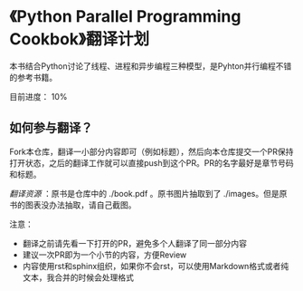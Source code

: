 《Python Parallel Programming Cookbok》翻译计划
===============================================

本书结合Python讨论了线程、进程和异步编程三种模型，是Pyhton并行编程不错的参考书籍。

目前进度： 10%

如何参与翻译？
--------------

Fork本仓库，翻译一小部分内容即可（例如标题），然后向本仓库提交一个PR保持打开状态，之后的翻译工作就可以直接push到这个PR。PR的名字最好是章节号码和标题。

*翻译资源* ：原书是仓库中的 ./book.pdf 。原书图片抽取到了 ./images。但是原书的图表没办法抽取，请自己截图。

注意：

- 翻译之前请先看一下打开的PR，避免多个人翻译了同一部分内容
- 建议一次PR即为一个小节的内容，方便Review
- 内容使用rst和sphinx组织，如果你不会rst，可以使用Markdown格式或者纯文本，我合并的时候会处理格式
